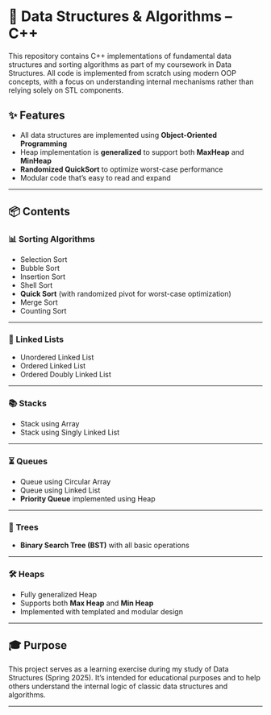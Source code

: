 # 🧠 Data Structures & Algorithms – C++

This repository contains C++ implementations of fundamental data structures and sorting algorithms as part of my coursework in Data Structures. All code is implemented from scratch using modern OOP concepts, with a focus on understanding internal mechanisms rather than relying solely on STL components.

## ✨ Features

- All data structures are implemented using **Object-Oriented Programming**
- Heap implementation is **generalized** to support both **MaxHeap** and **MinHeap**
- **Randomized QuickSort** to optimize worst-case performance
- Modular code that’s easy to read and expand

---

## 📦 Contents

### 📊 Sorting Algorithms
- Selection Sort
- Bubble Sort
- Insertion Sort
- Shell Sort
- **Quick Sort** (with randomized pivot for worst-case optimization)
- Merge Sort
- Counting Sort

---

### 🔗 Linked Lists
- Unordered Linked List
- Ordered Linked List
- Ordered Doubly Linked List

---

### 📚 Stacks
- Stack using Array
- Stack using Singly Linked List

---

### ⏳ Queues
- Queue using Circular Array
- Queue using Linked List
- **Priority Queue** implemented using Heap

---

### 🌳 Trees
- **Binary Search Tree (BST)** with all basic operations

---

### 🛠️ Heaps
- Fully generalized Heap
- Supports both **Max Heap** and **Min Heap**
- Implemented with templated and modular design

---

## 🎓 Purpose

This project serves as a learning exercise during my study of Data Structures (Spring 2025). It’s intended for educational purposes and to help others understand the internal logic of classic data structures and algorithms.

---
